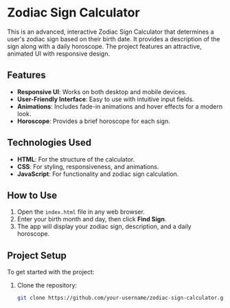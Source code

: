 # Zodiac Sign Calculator

This is an advanced, interactive Zodiac Sign Calculator that determines a user's zodiac sign based on their birth date. It provides a description of the sign along with a daily horoscope. The project features an attractive, animated UI with responsive design.

## Features

- **Responsive UI**: Works on both desktop and mobile devices.
- **User-Friendly Interface**: Easy to use with intuitive input fields.
- **Animations**: Includes fade-in animations and hover effects for a modern look.
- **Horoscope**: Provides a brief horoscope for each sign.

## Technologies Used

- **HTML**: For the structure of the calculator.
- **CSS**: For styling, responsiveness, and animations.
- **JavaScript**: For functionality and zodiac sign calculation.

## How to Use

1. Open the `index.html` file in any web browser.
2. Enter your birth month and day, then click **Find Sign**.
3. The app will display your zodiac sign, description, and a daily horoscope.

## Project Setup

To get started with the project:

1. Clone the repository:
   ```bash
   git clone https://github.com/your-username/zodiac-sign-calculator.git
